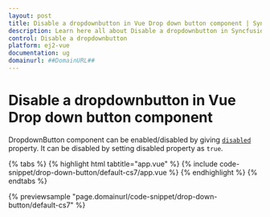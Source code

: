 ```yaml
---
layout: post
title: Disable a dropdownbutton in Vue Drop down button component | Syncfusion
description: Learn here all about Disable a dropdownbutton in Syncfusion Vue Drop down button component of Syncfusion Essential JS 2 and more.
control: Disable a dropdownbutton 
platform: ej2-vue
documentation: ug
domainurl: ##DomainURL##
---
```


# Disable a dropdownbutton in Vue Drop down button component

DropdownButton component can be enabled/disabled by giving [`disabled`](https://ej2.syncfusion.com/vue/documentation/api/drop-down-button#disabled) property. It can be disabled by setting disabled property as `true`.

{% tabs %}
{% highlight html tabtitle="app.vue" %}
{% include code-snippet/drop-down-button/default-cs7/app.vue %}
{% endhighlight %}
{% endtabs %}
        
{% previewsample "page.domainurl/code-snippet/drop-down-button/default-cs7" %}